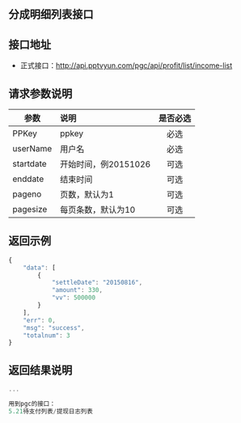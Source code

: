 分成明细列表接口
----------

接口地址
----------
  * 正式接口：http://api.pptvyun.com/pgc/api/profit/list/income-list

请求参数说明
----------
|  参数         |说明          |是否必选|
| ------------- |:-------------|:-----:|
| PPKey      | ppkey |必选|
| userName      | 用户名 |必选    |
| startdate      | 开始时间，例20151026 |可选    |
| enddate      | 结束时间 |可选    |
| pageno      | 页数，默认为1 |可选    |
| pagesize      | 每页条数，默认为10 |可选    |
返回示例
----------
```javascript
{
    "data": [
        {
            "settleDate": "20150816",
            "amount": 330,
            "vv": 500000
        }
    ],
    "err": 0,
    "msg": "success",
    "totalnum": 3
}
```

返回结果说明
----------
```javascript
...

用到pgc的接口：
5.21待支付列表/提现日志列表
```